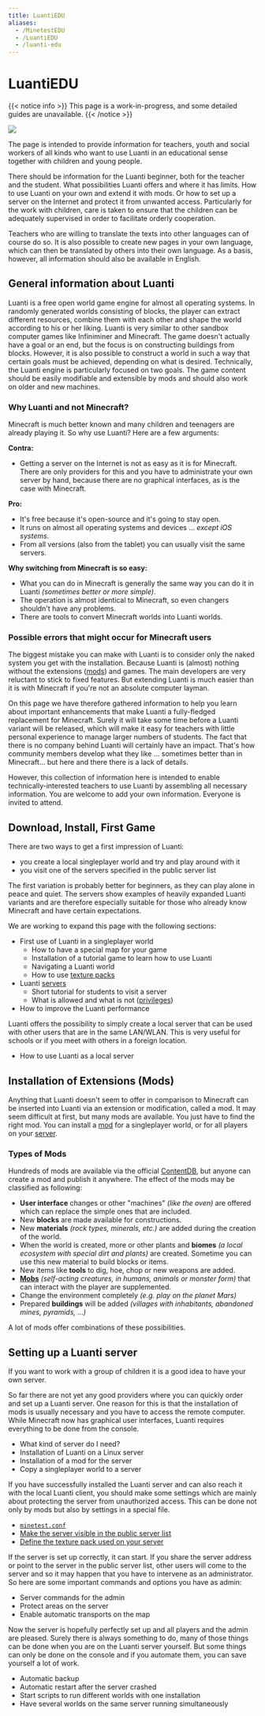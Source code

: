 ```yaml
---
title: LuantiEDU
aliases:
  - /MinetestEDU
  - /LuantiEDU
  - /luanti-edu
---
```


# LuantiEDU

{{< notice info >}} This page is a work-in-progress, and some detailed guides are unavailable. {{< /notice >}}

![](/images/LuantiEDU-Logo.png)

The page is intended to provide information for teachers, youth and social workers of all kinds who want to use Luanti in an educational sense together with children and young people.

There should be information for the Luanti beginner, both for the teacher and the student. What possibilities Luanti offers and where it has limits. How to use Luanti on your own and extend it with mods. Or how to set up a server on the Internet and protect it from unwanted access. Particularly for the work with children, care is taken to ensure that the children can be adequately supervised in order to facilitate orderly cooperation.

Teachers who are willing to translate the texts into other languages can of course do so. It is also possible to create new pages in your own language, which can then be translated by others into their own language. As a basis, however, all information should also be available in English.

## General information about Luanti

Luanti is a free open world game engine for almost all operating systems. In randomly generated worlds consisting of blocks, the player can extract different resources, combine them with each other and shape the world according to his or her liking. Luanti is very similar to other sandbox computer games like Infiniminer and Minecraft. The game doesn't actually have a goal or an end, but the focus is on constructing buildings from blocks. However, it is also possible to construct a world in such a way that certain goals must be achieved, depending on what is desired. Technically, the Luanti engine is particularly focused on two goals. The game content should be easily modifiable and extensible by mods and should also work on older and new machines.

### Why Luanti and not Minecraft?

Minecraft is much better known and many children and teenagers are already playing it. So why use Luanti? Here are a few arguments:

**Contra:**

- Getting a server on the Internet is not as easy as it is for Minecraft. There are only providers for this and you have to administrate your own server by hand, because there are no graphical interfaces, as is the case with Minecraft.

**Pro:**

- It's free because it's open-source and it's going to stay open.
- It runs on almost all operating systems and devices ... _except iOS systems_.
- From all versions (also from the tablet) you can usually visit the same servers.

**Why switching from Minecraft is so easy:**

- What you can do in Minecraft is generally the same way you can do it in Luanti _(sometimes better or more simple)_.
- The operation is almost identical to Minecraft, so even changers shouldn't have any problems.
- There are tools to convert Minecraft worlds into Luanti worlds.

### Possible errors that might occur for Minecraft users

The biggest mistake you can make with Luanti is to consider only the naked system you get with the installation. Because Luanti is (almost) nothing without the extensions ([mods](/for-players/mods)) and games. The main developers are very reluctant to stick to fixed features. But extending Luanti is much easier than it is with Minecraft if you're not an absolute computer layman.

On this page we have therefore gathered information to help you learn about important enhancements that make Luanti a fully-fledged replacement for Minecraft. Surely it will take some time before a Luanti variant will be released, which will make it easy for teachers with little personal experience to manage larger numbers of students. The fact that there is no company behind Luanti will certainly have an impact. That's how community members develop what they like ... sometimes better than in Minecraft... but here and there there is a lack of details.

However, this collection of information here is intended to enable technically-interested teachers to use Luanti by assembling all necessary information. You are welcome to add your own information. Everyone is invited to attend.

## Download, Install, First Game

There are two ways to get a first impression of Luanti:

- you create a local singleplayer world and try and play around with it
- you visit one of the servers specified in the public server list

The first variation is probably better for beginners, as they can play alone in peace and quiet. The servers show examples of heavily expanded Luanti variants and are therefore especially suitable for those who already know Minecraft and have certain expectations.

We are working to expand this page with the following sections:

- First use of Luanti in a singleplayer world
  - How to have a special map for your game
  - Installation of a tutorial game to learn how to use Luanti
  - Navigating a Luanti world
  - How to use [texture packs](/for-players/texture-packs)
- Luanti [servers](/for-players/servers)
  - Short tutorial for students to visit a server
  - What is allowed and what is not ([privileges](/for-players/privileges))
- How to improve the Luanti performance

Luanti offers the possibility to simply create a local server that can be used with other users that are in the same LAN/WLAN. This is very useful for schools or if you meet with others in a foreign location.

- How to use Luanti as a local server

## Installation of Extensions (Mods)

Anything that Luanti doesn't seem to offer in comparison to Minecraft can be inserted into Luanti via an extension or modification, called a mod. It may seem difficult at first, but many mods are available. You just have to find the right mod. You can install a [mod](/for-players/mods) for a singleplayer world, or for all players on your [server](/for-players/servers).

### Types of Mods

Hundreds of mods are available via the official [ContentDB](https://content.luanti.org/), but anyone can create a mod and publish it anywhere. The effect of the mods may be classified as following:

- **User interface** changes or other "machines" _(like the oven)_ are offered which can replace the simple ones that are included.
- New **blocks** are made available for constructions.
- New **materials** _(rock types, minerals, etc.)_ are added during the creation of the world.
- When the world is created, more or other plants and **biomes** _(a local ecosystem with special dirt and plants)_ are created. Sometime you can use this new material to build blocks or items.
- New items like **tools** to dig, hoe, chop or new weapons are added.
- [**Mobs**](/for-players/mobs) _(self-acting creatures, in humans, animals or monster form)_ that can interact with the player are supplemented.
- Change the environment completely _(e.g. play on the planet Mars)_
- Prepared **buildings** will be added _(villages with inhabitants, abandoned mines, pyramids, ...)_

A lot of mods offer combinations of these possibilities.

## Setting up a Luanti server

If you want to work with a group of children it is a good idea to have your own server.

So far there are not yet any good providers where you can quickly order and set up a Luanti server. One reason for this is that the installation of mods is usually necessary and you have to access the remote computer. While Minecraft now has graphical user interfaces, Luanti requires everything to be done from the console.

- What kind of server do I need?
- Installation of Luanti on a Linux server
- Installation of a mod for the server
- Copy a singleplayer world to a server

If you have successfully installed the Luanti server and can also reach it with the local Luanti client, you should make some settings which are mainly about protecting the server from unauthorized access. This can be done not only by mods but also by settings in a special file.

- [`minetest.conf`](/for-players/minetest-conf)
- [Make the server visible in the public server list](/for-server-hosts)
- [Define the texture pack used on your server](/for-players/texture-packs)

If the server is set up correctly, it can start. If you share the server address or point to the server in the public server list, other users will come to the server and so it may happen that you have to intervene as an administrator. So here are some important commands and options you have as admin:

- Server commands for the admin
- Protect areas on the server
- Enable automatic transports on the map

Now the server is hopefully perfectly set up and all players and the admin are pleased. Surely there is always something to do, many of those things can be done when you are on the Luanti server yourself. But some things can only be done on the console and if you automate them, you can save yourself a lot of work.

- Automatic backup
- Automatic restart after the server crashed
- Start scripts to run different worlds with one installation
- Have several worlds on the same server running simultaneously
